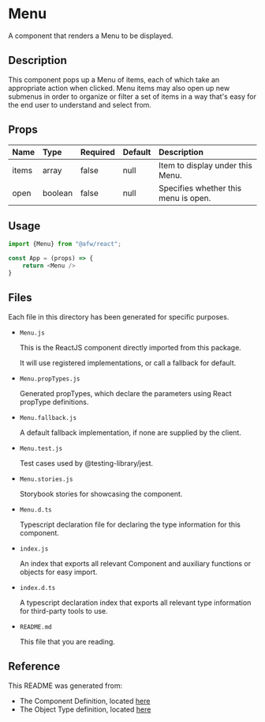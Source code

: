 # Menu

A component that renders a Menu to be displayed.

## Description
This component pops up a Menu of items, each of which take an appropriate action when clicked.  Menu items may also open up new submenus in order to organize or filter a set of items in a way that's easy for the end user to understand and select from.

## Props
| Name | Type | Required | Default | Description |
|:----------|:----------|:----|:------------|:------------|
|items|array|false|null|Item to display under this Menu.|
|open|boolean|false|null|Specifies whether this menu is open.|

## Usage
```js
import {Menu} from "@afw/react";

const App = (props) => {
    return <Menu />
}
```

## Files
Each file in this directory has been generated for specific purposes.
 * `Menu.js`

   This is the ReactJS component directly imported from this package.

   It will use registered implementations, or call a fallback for default.
 * `Menu.propTypes.js`

   Generated propTypes, which declare the parameters using React propType definitions.

 * `Menu.fallback.js`

   A default fallback implementation, if none are supplied by the client.

 * `Menu.test.js`

   Test cases used by @testing-library/jest.

 * `Menu.stories.js`

   Storybook stories for showcasing the component.

 * `Menu.d.ts`

   Typescript declaration file for declaring the type information for this component.

 * `index.js`

   An index that exports all relevant Component and auxiliary functions or objects for easy import.

 * `index.d.ts`

   A typescript declaration index that exports all relevant type information for third-party tools to use.

 * `README.md`

   This file that you are reading.

## Reference
This README was generated from:
  * The Component Definition, located [here](/src/afw_components/generate/objects/_AdaptiveLayoutComponentType_/Menu.json)
  * The Object Type definition, located [here](/src/afw_components/generate/objects/_AdaptiveObjectType_/_AdaptiveLayoutComponentType_Menu.json)

